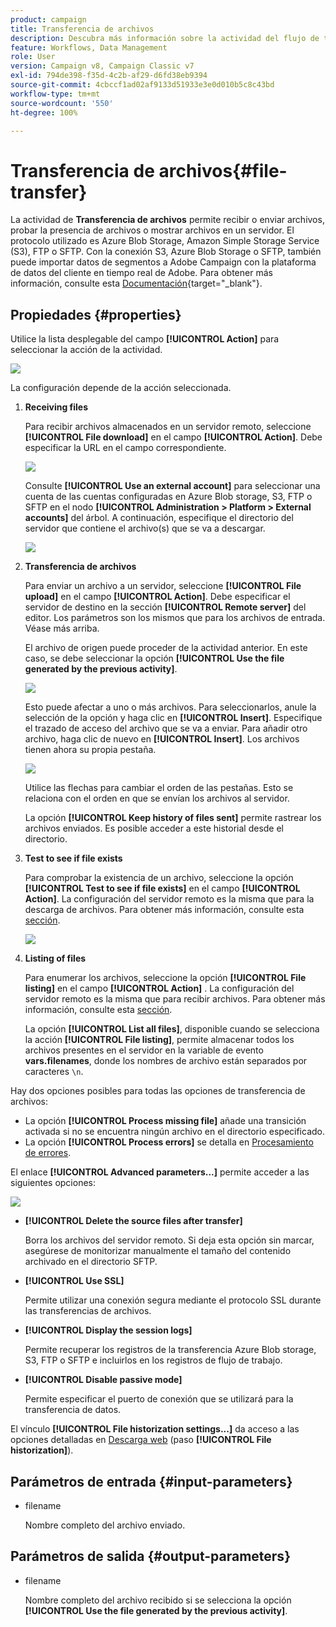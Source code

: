```yaml
---
product: campaign
title: Transferencia de archivos
description: Descubra más información sobre la actividad del flujo de trabajo Transferencia de archivos
feature: Workflows, Data Management
role: User
version: Campaign v8, Campaign Classic v7
exl-id: 794de398-f35d-4c2b-af29-d6fd38eb9394
source-git-commit: 4cbccf1ad02af9133d51933e3e0d010b5c8c43bd
workflow-type: tm+mt
source-wordcount: '550'
ht-degree: 100%

---
```


# Transferencia de archivos{#file-transfer}

La actividad de **Transferencia de archivos** permite recibir o enviar archivos, probar la presencia de archivos o mostrar archivos en un servidor. El protocolo utilizado es Azure Blob Storage, Amazon Simple Storage Service (S3), FTP o SFTP.
Con la conexión S3, Azure Blob Storage o SFTP, también puede importar datos de segmentos a Adobe Campaign con la plataforma de datos del cliente en tiempo real de Adobe. Para obtener más información, consulte esta [Documentación](https://experienceleague.adobe.com/docs/experience-platform/destinations/catalog/email-marketing/adobe-campaign.html?lang=es#catalog){target="_blank"}.

## Propiedades {#properties}

Utilice la lista desplegable del campo **[!UICONTROL Action]** para seleccionar la acción de la actividad.

![](assets/file_transfert_action.png)

La configuración depende de la acción seleccionada.

1. **Receiving files**

   Para recibir archivos almacenados en un servidor remoto, seleccione **[!UICONTROL File download]** en el campo **[!UICONTROL Action]**. Debe especificar la URL en el campo correspondiente.

   ![](assets/file_transfert_edit.png)

   Consulte **[!UICONTROL Use an external account]** para seleccionar una cuenta de las cuentas configuradas en Azure Blob storage, S3, FTP o SFTP en el nodo **[!UICONTROL Administration > Platform > External accounts]** del árbol. A continuación, especifique el directorio del servidor que contiene el archivo(s) que se va a descargar.

   ![](assets/file_transfert_edit_external.png)

1. **Transferencia de archivos**

   Para enviar un archivo a un servidor, seleccione **[!UICONTROL File upload]** en el campo **[!UICONTROL Action]**. Debe especificar el servidor de destino en la sección **[!UICONTROL Remote server]** del editor. Los parámetros son los mismos que para los archivos de entrada. Véase más arriba.

   El archivo de origen puede proceder de la actividad anterior. En este caso, se debe seleccionar la opción **[!UICONTROL Use the file generated by the previous activity]**.

   ![](assets/file_transfert_edit_send.png)

   Esto puede afectar a uno o más archivos. Para seleccionarlos, anule la selección de la opción y haga clic en **[!UICONTROL Insert]**. Especifique el trazado de acceso del archivo que se va a enviar. Para añadir otro archivo, haga clic de nuevo en **[!UICONTROL Insert]**. Los archivos tienen ahora su propia pestaña.

   ![](assets/file_transfert_source.png)

   Utilice las flechas para cambiar el orden de las pestañas. Esto se relaciona con el orden en que se envían los archivos al servidor.

   La opción **[!UICONTROL Keep history of files sent]** permite rastrear los archivos enviados. Es posible acceder a este historial desde el directorio.

1. **Test to see if file exists**

   Para comprobar la existencia de un archivo, seleccione la opción **[!UICONTROL Test to see if file exists]** en el campo **[!UICONTROL Action]**. La configuración del servidor remoto es la misma que para la descarga de archivos. Para obtener más información, consulte esta [sección](#properties).

   ![](assets/file_transfert_edit_test.png)

1. **Listing of files**

   Para enumerar los archivos, seleccione la opción **[!UICONTROL File listing]** en el campo **[!UICONTROL Action]** . La configuración del servidor remoto es la misma que para recibir archivos. Para obtener más información, consulte esta [sección](#properties).

   La opción **[!UICONTROL List all files]**, disponible cuando se selecciona la acción **[!UICONTROL File listing]**, permite almacenar todos los archivos presentes en el servidor en la variable de evento **vars.filenames**, donde los nombres de archivo están separados por caracteres `\n`.

Hay dos opciones posibles para todas las opciones de transferencia de archivos:

* La opción **[!UICONTROL Process missing file]** añade una transición activada si no se encuentra ningún archivo en el directorio especificado.
* La opción **[!UICONTROL Process errors]** se detalla en [Procesamiento de errores](monitor-workflow-execution.md#processing-errors).

El enlace **[!UICONTROL Advanced parameters...]** permite acceder a las siguientes opciones:

![](assets/file_transfert_advanced.png)

* **[!UICONTROL Delete the source files after transfer]**

  Borra los archivos del servidor remoto. Si deja esta opción sin marcar, asegúrese de monitorizar manualmente el tamaño del contenido archivado en el directorio SFTP.

* **[!UICONTROL Use SSL]**

  Permite utilizar una conexión segura mediante el protocolo SSL durante las transferencias de archivos.

* **[!UICONTROL Display the session logs]**

  Permite recuperar los registros de la transferencia Azure Blob storage, S3, FTP o SFTP e incluirlos en los registros de flujo de trabajo.

* **[!UICONTROL Disable passive mode]**

  Permite especificar el puerto de conexión que se utilizará para la transferencia de datos.

El vínculo **[!UICONTROL File historization settings...]** da acceso a las opciones detalladas en [ Descarga web](web-download.md) (paso **[!UICONTROL File historization]**).

## Parámetros de entrada {#input-parameters}

* filename

  Nombre completo del archivo enviado.

## Parámetros de salida {#output-parameters}

* filename

  Nombre completo del archivo recibido si se selecciona la opción **[!UICONTROL Use the file generated by the previous activity]**.
